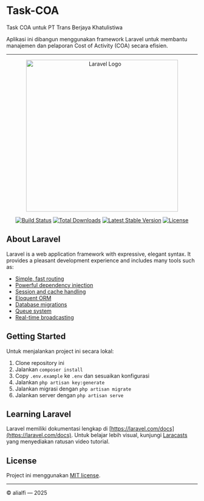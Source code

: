 # Task-COA
Task COA untuk PT Trans Berjaya Khatulistiwa

Aplikasi ini dibangun menggunakan framework Laravel untuk membantu manajemen dan pelaporan Cost of Activity (COA) secara efisien.

---

<p align="center">
  <a href="https://laravel.com" target="_blank">
    <img src="https://raw.githubusercontent.com/laravel/art/master/logo-lockup/5%20SVG/2%20CMYK/1%20Full%20Color/laravel-logolockup-cmyk-red.svg" width="400" alt="Laravel Logo">
  </a>
</p>

<p align="center">
  <a href="https://travis-ci.org/laravel/framework"><img src="https://travis-ci.org/laravel/framework.svg" alt="Build Status"></a>
  <a href="https://packagist.org/packages/laravel/framework"><img src="https://img.shields.io/packagist/dt/laravel/framework" alt="Total Downloads"></a>
  <a href="https://packagist.org/packages/laravel/framework"><img src="https://img.shields.io/packagist/v/laravel/framework" alt="Latest Stable Version"></a>
  <a href="https://packagist.org/packages/laravel/framework"><img src="https://img.shields.io/packagist/l/laravel/framework" alt="License"></a>
</p>

## About Laravel

Laravel is a web application framework with expressive, elegant syntax. It provides a pleasant development experience and includes many tools such as:

- [Simple, fast routing](https://laravel.com/docs/routing)
- [Powerful dependency injection](https://laravel.com/docs/container)
- [Session and cache handling](https://laravel.com/docs/session)
- [Eloquent ORM](https://laravel.com/docs/eloquent)
- [Database migrations](https://laravel.com/docs/migrations)
- [Queue system](https://laravel.com/docs/queues)
- [Real-time broadcasting](https://laravel.com/docs/broadcasting)

## Getting Started

Untuk menjalankan project ini secara lokal:

1. Clone repository ini
2. Jalankan `composer install`
3. Copy `.env.example` ke `.env` dan sesuaikan konfigurasi
4. Jalankan `php artisan key:generate`
5. Jalankan migrasi dengan `php artisan migrate`
6. Jalankan server dengan `php artisan serve`

## Learning Laravel

Laravel memiliki dokumentasi lengkap di [https://laravel.com/docs](https://laravel.com/docs). Untuk belajar lebih visual, kunjungi [Laracasts](https://laracasts.com) yang menyediakan ratusan video tutorial.

## License

Project ini menggunakan [MIT license](https://opensource.org/licenses/MIT).

---

© alialfi — 2025
